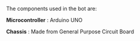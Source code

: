 The components used in the bot are:

**Microcontroller** : Arduino UNO

**Chassis** : Made from General Purpose Circuit Board
